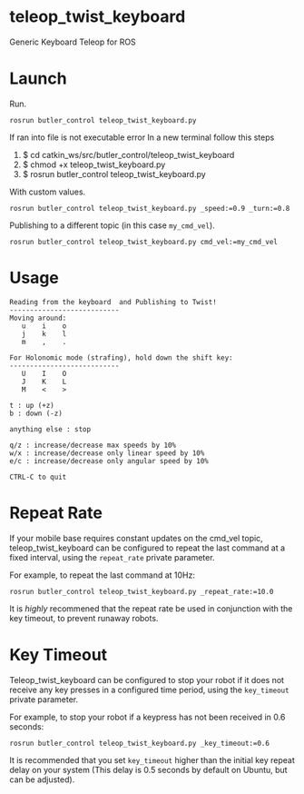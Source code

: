 # teleop_twist_keyboard
Generic Keyboard Teleop for ROS

# Launch
Run.
```
rosrun butler_control teleop_twist_keyboard.py
```
If ran into file is not executable error
In a new terminal follow this steps

1) $ cd catkin_ws/src/butler_control/teleop_twist_keyboard 
2) $ chmod +x teleop_twist_keyboard.py
3) $ rosrun butler_control teleop_twist_keyboard.py

With custom values.
```
rosrun butler_control teleop_twist_keyboard.py _speed:=0.9 _turn:=0.8
```

Publishing to a different topic (in this case `my_cmd_vel`).
```
rosrun butler_control teleop_twist_keyboard.py cmd_vel:=my_cmd_vel
```

# Usage
```
Reading from the keyboard  and Publishing to Twist!
---------------------------
Moving around:
   u    i    o
   j    k    l
   m    ,    .

For Holonomic mode (strafing), hold down the shift key:
---------------------------
   U    I    O
   J    K    L
   M    <    >

t : up (+z)
b : down (-z)

anything else : stop

q/z : increase/decrease max speeds by 10%
w/x : increase/decrease only linear speed by 10%
e/c : increase/decrease only angular speed by 10%

CTRL-C to quit
```

# Repeat Rate

If your mobile base requires constant updates on the cmd\_vel topic, teleop\_twist\_keyboard can be configured to repeat the last command at a fixed interval, using the `repeat_rate` private parameter.

For example, to repeat the last command at 10Hz:

```
rosrun butler_control teleop_twist_keyboard.py _repeat_rate:=10.0
```

It is _highly_ recommened that the repeat rate be used in conjunction with the key timeout, to prevent runaway robots.

# Key Timeout

Teleop\_twist\_keyboard can be configured to stop your robot if it does not receive any key presses in a configured time period, using the `key_timeout` private parameter.

For example, to stop your robot if a keypress has not been received in 0.6 seconds:
```
rosrun butler_control teleop_twist_keyboard.py _key_timeout:=0.6
```

It is recommended that you set `key_timeout` higher than the initial key repeat delay on your system (This delay is 0.5 seconds by default on Ubuntu, but can be adjusted).

